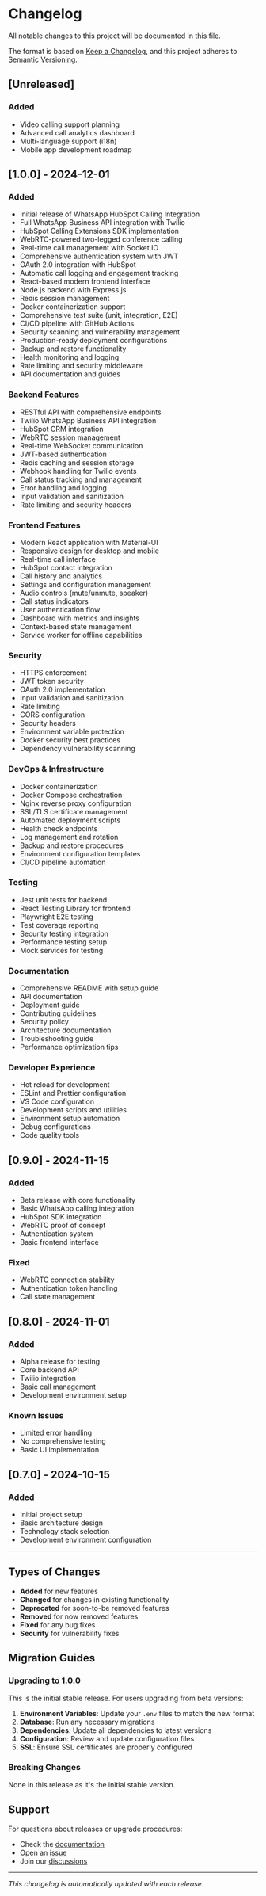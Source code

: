 # Changelog

All notable changes to this project will be documented in this file.

The format is based on [Keep a Changelog](https://keepachangelog.com/en/1.0.0/),
and this project adheres to [Semantic Versioning](https://semver.org/spec/v2.0.0.html).

## [Unreleased]

### Added
- Video calling support planning
- Advanced call analytics dashboard
- Multi-language support (i18n)
- Mobile app development roadmap

## [1.0.0] - 2024-12-01

### Added
- Initial release of WhatsApp HubSpot Calling Integration
- Full WhatsApp Business API integration with Twilio
- HubSpot Calling Extensions SDK implementation
- WebRTC-powered two-legged conference calling
- Real-time call management with Socket.IO
- Comprehensive authentication system with JWT
- OAuth 2.0 integration with HubSpot
- Automatic call logging and engagement tracking
- React-based modern frontend interface
- Node.js backend with Express.js
- Redis session management
- Docker containerization support
- Comprehensive test suite (unit, integration, E2E)
- CI/CD pipeline with GitHub Actions
- Security scanning and vulnerability management
- Production-ready deployment configurations
- Backup and restore functionality
- Health monitoring and logging
- Rate limiting and security middleware
- API documentation and guides

### Backend Features
- RESTful API with comprehensive endpoints
- Twilio WhatsApp Business API integration
- HubSpot CRM integration
- WebRTC session management
- Real-time WebSocket communication
- JWT-based authentication
- Redis caching and session storage
- Webhook handling for Twilio events
- Call status tracking and management
- Error handling and logging
- Input validation and sanitization
- Rate limiting and security headers

### Frontend Features
- Modern React application with Material-UI
- Responsive design for desktop and mobile
- Real-time call interface
- HubSpot contact integration
- Call history and analytics
- Settings and configuration management
- Audio controls (mute/unmute, speaker)
- Call status indicators
- User authentication flow
- Dashboard with metrics and insights
- Context-based state management
- Service worker for offline capabilities

### Security
- HTTPS enforcement
- JWT token security
- OAuth 2.0 implementation
- Input validation and sanitization
- Rate limiting
- CORS configuration
- Security headers
- Environment variable protection
- Docker security best practices
- Dependency vulnerability scanning

### DevOps & Infrastructure
- Docker containerization
- Docker Compose orchestration
- Nginx reverse proxy configuration
- SSL/TLS certificate management
- Automated deployment scripts
- Health check endpoints
- Log management and rotation
- Backup and restore procedures
- Environment configuration templates
- CI/CD pipeline automation

### Testing
- Jest unit tests for backend
- React Testing Library for frontend
- Playwright E2E testing
- Test coverage reporting
- Security testing integration
- Performance testing setup
- Mock services for testing

### Documentation
- Comprehensive README with setup guide
- API documentation
- Deployment guide
- Contributing guidelines
- Security policy
- Architecture documentation
- Troubleshooting guide
- Performance optimization tips

### Developer Experience
- Hot reload for development
- ESLint and Prettier configuration
- VS Code configuration
- Development scripts and utilities
- Environment setup automation
- Debug configurations
- Code quality tools

## [0.9.0] - 2024-11-15

### Added
- Beta release with core functionality
- Basic WhatsApp calling integration
- HubSpot SDK integration
- WebRTC proof of concept
- Authentication system
- Basic frontend interface

### Fixed
- WebRTC connection stability
- Authentication token handling
- Call state management

## [0.8.0] - 2024-11-01

### Added
- Alpha release for testing
- Core backend API
- Twilio integration
- Basic call management
- Development environment setup

### Known Issues
- Limited error handling
- No comprehensive testing
- Basic UI implementation

## [0.7.0] - 2024-10-15

### Added
- Initial project setup
- Basic architecture design
- Technology stack selection
- Development environment configuration

---

## Types of Changes

- **Added** for new features
- **Changed** for changes in existing functionality
- **Deprecated** for soon-to-be removed features
- **Removed** for now removed features
- **Fixed** for any bug fixes
- **Security** for vulnerability fixes

## Migration Guides

### Upgrading to 1.0.0

This is the initial stable release. For users upgrading from beta versions:

1. **Environment Variables**: Update your `.env` files to match the new format
2. **Database**: Run any necessary migrations
3. **Dependencies**: Update all dependencies to latest versions
4. **Configuration**: Review and update configuration files
5. **SSL**: Ensure SSL certificates are properly configured

### Breaking Changes

None in this release as it's the initial stable version.

## Support

For questions about releases or upgrade procedures:

- Check the [documentation](./docs/)
- Open an [issue](https://github.com/sagar-jg/whatsapp-hubspot-calling-integration/issues)
- Join our [discussions](https://github.com/sagar-jg/whatsapp-hubspot-calling-integration/discussions)

---

*This changelog is automatically updated with each release.*